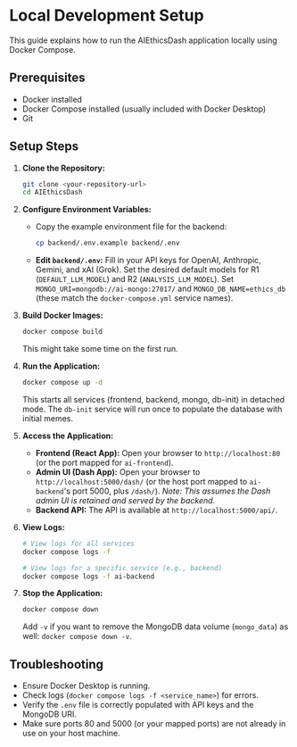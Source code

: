# Local Development Setup

This guide explains how to run the AIEthicsDash application locally using Docker Compose.

## Prerequisites

-   Docker installed
-   Docker Compose installed (usually included with Docker Desktop)
-   Git

## Setup Steps

1.  **Clone the Repository:**
    ```bash
    git clone <your-repository-url>
    cd AIEthicsDash
    ```

2.  **Configure Environment Variables:**
    * Copy the example environment file for the backend:
        ```bash
        cp backend/.env.example backend/.env
        ```
    * **Edit `backend/.env`:** Fill in your API keys for OpenAI, Anthropic, Gemini, and xAI (Grok). Set the desired default models for R1 (`DEFAULT_LLM_MODEL`) and R2 (`ANALYSIS_LLM_MODEL`). Set `MONGO_URI=mongodb://ai-mongo:27017/` and `MONGO_DB_NAME=ethics_db` (these match the `docker-compose.yml` service names).

3.  **Build Docker Images:**
    ```bash
    docker compose build
    ```
    This might take some time on the first run.

4.  **Run the Application:**
    ```bash
    docker compose up -d
    ```
    This starts all services (frontend, backend, mongo, db-init) in detached mode. The `db-init` service will run once to populate the database with initial memes.

5.  **Access the Application:**
    * **Frontend (React App):** Open your browser to `http://localhost:80` (or the port mapped for `ai-frontend`).
    * **Admin UI (Dash App):** Open your browser to `http://localhost:5000/dash/` (or the host port mapped to `ai-backend`'s port 5000, plus `/dash/`). *Note: This assumes the Dash admin UI is retained and served by the backend.*
    * **Backend API:** The API is available at `http://localhost:5000/api/`.

6.  **View Logs:**
    ```bash
    # View logs for all services
    docker compose logs -f

    # View logs for a specific service (e.g., backend)
    docker compose logs -f ai-backend
    ```

7.  **Stop the Application:**
    ```bash
    docker compose down
    ```
    Add `-v` if you want to remove the MongoDB data volume (`mongo_data`) as well: `docker compose down -v`.

## Troubleshooting

-   Ensure Docker Desktop is running.
-   Check logs (`docker compose logs -f <service_name>`) for errors.
-   Verify the `.env` file is correctly populated with API keys and the MongoDB URI.
-   Make sure ports 80 and 5000 (or your mapped ports) are not already in use on your host machine. 